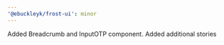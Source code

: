 ```yaml
---
'@ebuckleyk/frost-ui': minor
---
```


Added Breadcrumb and InputOTP component. Added additional stories
